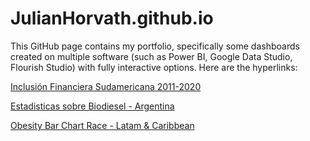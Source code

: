 # JulianHorvath.github.io
This GitHub page contains my portfolio, specifically some dashboards created on multiple software (such as Power BI, Google Data Studio, Flourish Studio) with fully interactive options. Here are the hyperlinks:

[Inclusión Financiera Sudamericana 2011-2020](JulianHorvath.github.io/InclusiónFinancieraSudamericana2011-2021.html)

[Estadisticas sobre Biodiesel - Argentina](JulianHorvath.github.io/EstadísticasBiodiesel-Argentina.html)

[Obesity Bar Chart Race - Latam & Caribbean](JulianHorvath.github.io/ObesityBarChartRace-Latam&Caribbean.html)
